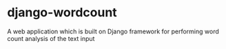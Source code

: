 # django-wordcount
A web application which is built on Django framework for performing word count analysis of the text input
